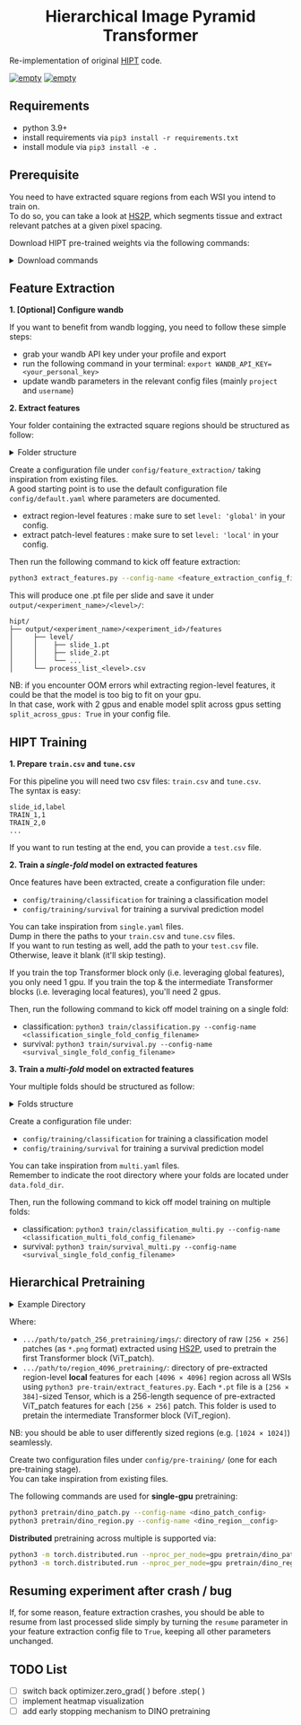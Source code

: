 <h1 align="center">Hierarchical Image Pyramid Transformer</h1>


Re-implementation of original [HIPT](https://github.com/mahmoodlab/HIPT) code.

<p>
   <a href="https://github.com/psf/black"><img alt="empty" src=https://img.shields.io/badge/code%20style-black-000000.svg></a>
   <a href="https://github.com/PyCQA/pylint"><img alt="empty" src=https://img.shields.io/github/stars/clemsgrs/hipt?style=social></a>
</p>

## Requirements

- python 3.9+
- install requirements via `pip3 install -r requirements.txt`
- install module via `pip3 install -e .`

## Prerequisite

You need to have extracted square regions from each WSI you intend to train on.<br>
To do so, you can take a look at [HS2P](https://github.com/clemsgrs/hs2p), which segments tissue and extract relevant patches at a given pixel spacing.

Download HIPT pre-trained weights via the following commands:

<details>
<summary>
Download commands
</summary>

```
mkdir checkpoints
cd checkpoints
gdown 1Qm-_XrTMYhu9Hl-4FClaOMuroyWlOAxw
gdown 1A2eHTT0dedHgdCvy6t3d9HwluF8p5yjz
```
</details>

## Feature Extraction

**1. [Optional] Configure wandb**

If you want to benefit from wandb logging, you need to follow these simple steps:
 - grab your wandb API key under your profile and export
 - run the following command in your terminal: `export WANDB_API_KEY=<your_personal_key>`
 - update wandb parameters in the relevant config files (mainly `project` and `username`)

**2. Extract features**

Your folder containing the extracted square regions should be structured as follow:

<details>
<summary>
Folder structure
</summary>

```bash
region_dir/
├── slide_1/
│     ├── slide_1.h5
│     └── imgs/
│          ├── region_1.fmt
│          ├── region_2.fmt
│          └── ...
├── slide_2/
├── slide_3/
└── ...
```
</details>

Create a configuration file under `config/feature_extraction/` taking inspiration from existing files.<br>
A good starting point is to use the default configuration file `config/default.yaml` where parameters are documented.

- extract region-level features : make sure to set `level: 'global'` in your config.<br>
- extract patch-level features : make sure to set `level: 'local'` in your config.<br>

Then run the following command to kick off feature extraction:

```bash
python3 extract_features.py --config-name <feature_extraction_config_filename>
```

This will produce one .pt file per slide and save it under `output/<experiment_name>/<level>/`:

```
hipt/
├── output/<experiment_name>/<experiment_id>/features
│     ├── level/
│     │    ├── slide_1.pt
│     │    ├── slide_2.pt
│     │    └── ...
│     └── process_list_<level>.csv
```

NB: if you encounter OOM errors whil extracting region-level features, it could be that the model is too big to fit on your gpu.<br>
In that case, work with 2 gpus and enable model split across gpus setting `split_across_gpus: True` in your config file.

## HIPT Training

**1. Prepare `train.csv` and `tune.csv`**

For this pipeline you will need two csv files: `train.csv` and `tune.csv`.<br>
The syntax is easy:

```
slide_id,label
TRAIN_1,1
TRAIN_2,0
...
```

If you want to run testing at the end, you can provide a `test.csv` file.<br>

**2. Train a *single-fold* model on extracted features**

Once features have been extracted, create a configuration file under:

- `config/training/classification` for training a classification model
- `config/training/survival` for training a survival prediction model

You can take inspiration from `single.yaml` files.<br>
Dump in there the paths to your `train.csv` and `tune.csv` files.<br>
If you want to run testing as well, add the path to your `test.csv` file. Otherwise, leave it blank (it'll skip testing).

If you train the top Transformer block only (i.e. leveraging global features), you only need 1 gpu.
If you train the top & the intermediate Transformer blocks (i.e. leveraging local features), you'll need 2 gpus.

Then, run the following command to kick off model training on a single fold:

- classification: `python3 train/classification.py --config-name <classification_single_fold_config_filename>`
- survival: `python3 train/survival.py --config-name <survival_single_fold_config_filename>`

**3. Train a *multi-fold* model on extracted features**

Your multiple folds should be structured as follow:

<details>
<summary>
Folds structure
</summary>

```bash
fold_dir/
├── fold_1/
│     ├── train.csv
│     ├── tune.csv
│     └── test.csv
├── fold_2/
└── ...
```
</details>

Create a configuration file under:

- `config/training/classification` for training a classification model
- `config/training/survival` for training a survival prediction model

You can take inspiration from `multi.yaml` files.<br>
Remember to indicate the root directory where your folds are located under `data.fold_dir`.<br>

Then, run the following command to kick off model training on multiple folds:

- classification: `python3 train/classification_multi.py --config-name <classification_multi_fold_config_filename>`
- survival: `python3 train/survival_multi.py --config-name <survival_single_fold_config_filename>`

## Hierarchical Pretraining

<details>
<summary>
Example Directory
</summary>

```bash
PRETRAINING_DIR/
  └──patch_256_pretraining/
        └──imgs/
            ├── patch_1.png
            ├── patch_2.png
            └── ...
  └──region_4096_pretraining/
      ├── slide_1_1.pt
      ├── slide_1_2.pt
      └── ...
```
</details>

Where:
- `.../path/to/patch_256_pretraining/imgs/`: directory of raw `[256 × 256]` patches (as `*.png` format) extracted using [HS2P](https://github.com/clemsgrs/hs2p), used to pretrain the first Transformer block (ViT_patch).
- `.../path/to/region_4096_pretraining/`: directory of pre-extracted region-level **local** features for each `[4096 × 4096]` region across all WSIs using `python3 pre-train/extract_features.py`. Each `*.pt` file is a `[256 × 384]`-sized Tensor, which is a 256-length sequence of pre-extracted ViT_patch features for each `[256 × 256]` patch. This folder is used to pretain the intermediate Transformer block (ViT_region).

NB: you should be able to user differently sized regions (e.g. `[1024 × 1024]`) seamlessly.

Create two configuration files under `config/pre-training/` (one for each pre-training stage).<br>
You can take inspiration from existing files.<br>

The following commands are used for **single-gpu** pretraining:

```bash
python3 pretrain/dino_patch.py --config-name <dino_patch_config>
python3 pretrain/dino_region.py --config-name <dino_region__config>
```

**Distributed** pretraining across multiple is supported via:

```bash
python3 -m torch.distributed.run --nproc_per_node=gpu pretrain/dino_patch.py --config-name <dino_patch_config>
python3 -m torch.distributed.run --nproc_per_node=gpu pretrain/dino_region.py --config-name <dino_region_config>
```

## Resuming experiment after crash / bug

If, for some reason, feature extraction crashes, you should be able to resume from last processed slide simply by turning the `resume` parameter in your feature extraction config file to `True`, keeping all other parameters unchanged.

## TODO List

- [ ] switch back optimizer.zero_grad( ) before .step( )
- [ ] implement heatmap visualization
- [ ] add early stopping mechanism to DINO pretraining
